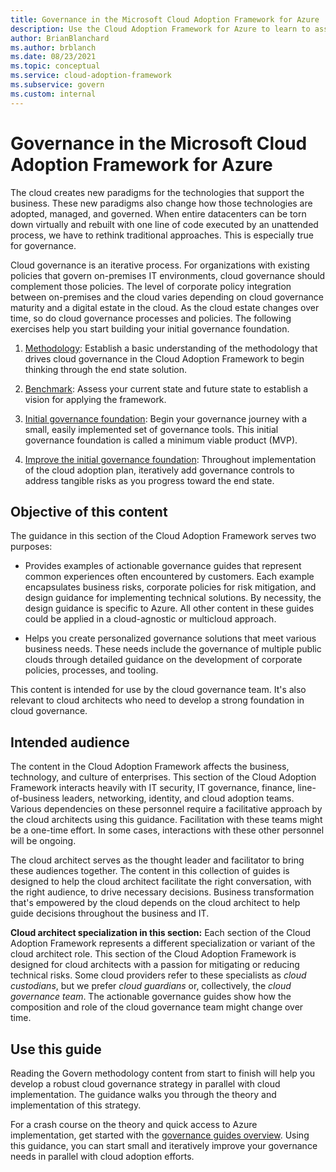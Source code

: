 ```yaml
---
title: Governance in the Microsoft Cloud Adoption Framework for Azure
description: Use the Cloud Adoption Framework for Azure to learn to assess existing policies, build an initial governance foundation, and iteratively add governance tools.
author: BrianBlanchard
ms.author: brblanch
ms.date: 08/23/2021
ms.topic: conceptual
ms.service: cloud-adoption-framework
ms.subservice: govern
ms.custom: internal
---
```


# Governance in the Microsoft Cloud Adoption Framework for Azure

The cloud creates new paradigms for the technologies that support the business. These new paradigms also change how those technologies are adopted, managed, and governed. When entire datacenters can be torn down virtually and rebuilt with one line of code executed by an unattended process, we have to rethink traditional approaches. This is especially true for governance.

Cloud governance is an iterative process. For organizations with existing policies that govern on-premises IT environments, cloud governance should complement those policies. The level of corporate policy integration between on-premises and the cloud varies depending on cloud governance maturity and a digital estate in the cloud. As the cloud estate changes over time, so do cloud governance processes and policies. The following exercises help you start building your initial governance foundation.

1. [Methodology](./methodology.md): Establish a basic understanding of the methodology that drives cloud governance in the Cloud Adoption Framework to begin thinking through the end state solution.

1. [Benchmark](./benchmark.md): Assess your current state and future state to establish a vision for applying the framework.

1. [Initial governance foundation](./initial-foundation.md): Begin your governance journey with a small, easily implemented set of governance tools. This initial governance foundation is called a minimum viable product (MVP).

1. [Improve the initial governance foundation](./foundation-improvements.md): Throughout implementation of the cloud adoption plan, iteratively add governance controls to address tangible risks as you progress toward the end state.

## Objective of this content

The guidance in this section of the Cloud Adoption Framework serves two purposes:

- Provides examples of actionable governance guides that represent common experiences often encountered by customers. Each example encapsulates business risks, corporate policies for risk mitigation, and design guidance for implementing technical solutions. By necessity, the design guidance is specific to Azure. All other content in these guides could be applied in a cloud-agnostic or multicloud approach.

- Helps you create personalized governance solutions that meet various business needs. These needs include the governance of multiple public clouds through detailed guidance on the development of corporate policies, processes, and tooling.

This content is intended for use by the cloud governance team. It's also relevant to cloud architects who need to develop a strong foundation in cloud governance.

## Intended audience

The content in the Cloud Adoption Framework affects the business, technology, and culture of enterprises. This section of the Cloud Adoption Framework interacts heavily with IT security, IT governance, finance, line-of-business leaders, networking, identity, and cloud adoption teams. Various dependencies on these personnel require a facilitative approach by the cloud architects using this guidance. Facilitation with these teams might be a one-time effort. In some cases, interactions with these other personnel will be ongoing.

The cloud architect serves as the thought leader and facilitator to bring these audiences together. The content in this collection of guides is designed to help the cloud architect facilitate the right conversation, with the right audience, to drive necessary decisions. Business transformation that's empowered by the cloud depends on the cloud architect to help guide decisions throughout the business and IT.

**Cloud architect specialization in this section:** Each section of the Cloud Adoption Framework represents a different specialization or variant of the cloud architect role. This section of the Cloud Adoption Framework is designed for cloud architects with a passion for mitigating or reducing technical risks. Some cloud providers refer to these specialists as *cloud custodians*, but we prefer *cloud guardians* or, collectively, the *cloud governance team*. The actionable governance guides show how the composition and role of the cloud governance team might change over time.

## Use this guide

Reading the Govern methodology content from start to finish will help you develop a robust cloud governance strategy in parallel with cloud implementation. The guidance walks you through the theory and implementation of this strategy.

For a crash course on the theory and quick access to Azure implementation, get started with the [governance guides overview](./guides/index.md). Using this guidance, you can start small and iteratively improve your governance needs in parallel with cloud adoption efforts.
